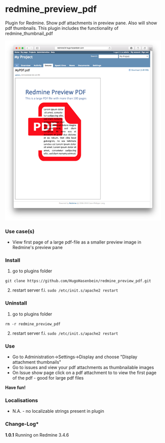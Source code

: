 # redmine_preview_pdf

Plugin for Redmine. Show pdf attachments in preview pane. Also will show pdf thumbnails.
This plugin includes the functionality of redmine_thumbnail_pdf

![PNG that represents a quick overview](/doc/Overview.png)

### Use case(s)

* View first page of a large pdf-file as a smaller preview image in Redmine's preview pane

### Install

1. go to plugins folder

`git clone https://github.com/HugoHasenbein/redmine_preview_pdf.git`

2. restart server f.i.  `sudo /etc/init.s/apache2 restart`

### Uninstall

1. go to plugins folder

`rm -r redmine_preview_pdf`

2. restart server f.i.  `sudo /etc/init.s/apache2 restart`

### Use

* Go to Administration->Settings->Display and choose "Display attachment thumbnails"
* Go to issues and view your pdf attachments as thumbnailable images
* On Issue show page click on a pdf attachment to to view the first page of the pdf - good for large pdf files

**Have fun!**

### Localisations

* N.A. - no localizable strings present in plugin

### Change-Log* 

**1.0.1** Running on Redmine 3.4.6
